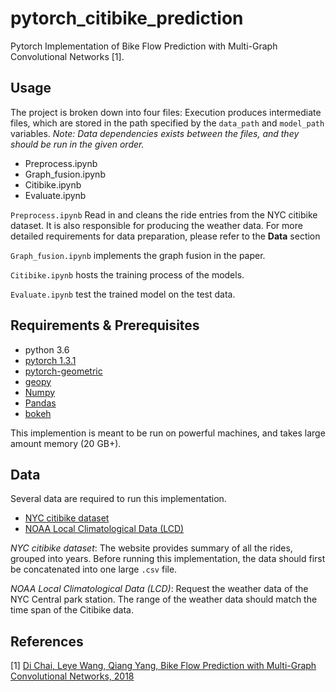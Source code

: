 # pytorch_citibike_prediction

Pytorch Implementation of Bike Flow Prediction with Multi-Graph Convolutional Networks [1].

## Usage

The project is broken down into four files:
Execution produces intermediate files, which are stored in the path specified by the `data_path` and `model_path` variables.
*Note: Data dependencies exists between the files, and they should be run in the given order.*

- Preprocess.ipynb
- Graph_fusion.ipynb
- Citibike.ipynb
- Evaluate.ipynb
    
`Preprocess.ipynb`  Read in and cleans the ride entries from the NYC citibike dataset. It is also responsible for producing the weather data. For more detailed requirements for data preparation, please refer to the **Data** section

`Graph_fusion.ipynb` implements the graph fusion in the paper.

`Citibike.ipynb` hosts the training process of the models.

`Evaluate.ipynb` test the trained model on the test data. 

## Requirements & Prerequisites

- python 3.6
- [pytorch 1.3.1](https://pytorch.org)
- [pytorch-geometric](https://github.com/rusty1s/pytorch_geometric)
- [geopy](https://pypi.org/project/geopy/)
- [Numpy](https://numpy.org)
- [Pandas](https://pandas.pydata.org)
- [bokeh](https://docs.bokeh.org/en/1.4.0/)

This implemention is meant to be run on powerful machines, and takes large amount memory (20 GB+).

## Data

Several data are required to run this implementation.

- [NYC citibike dataset](https://www.citibikenyc.com/system-data)
- [NOAA Local Climatological Data (LCD)](https://www.ncdc.noaa.gov/cdo-web/datatools/lcd)

*NYC citibike dataset*: The website provides summary of all the rides, grouped into years. Before running this implementation, the data should first be concatenated into one large `.csv` file.

*NOAA Local Climatological Data (LCD)*: Request the weather data of the NYC Central park station. The range of the weather data should match the time span of the Citibike data.


## References
[1] [Di Chai, Leye Wang, Qiang Yang, Bike Flow Prediction with Multi-Graph Convolutional Networks, 2018](https://arxiv.org/abs/1807.10934)

